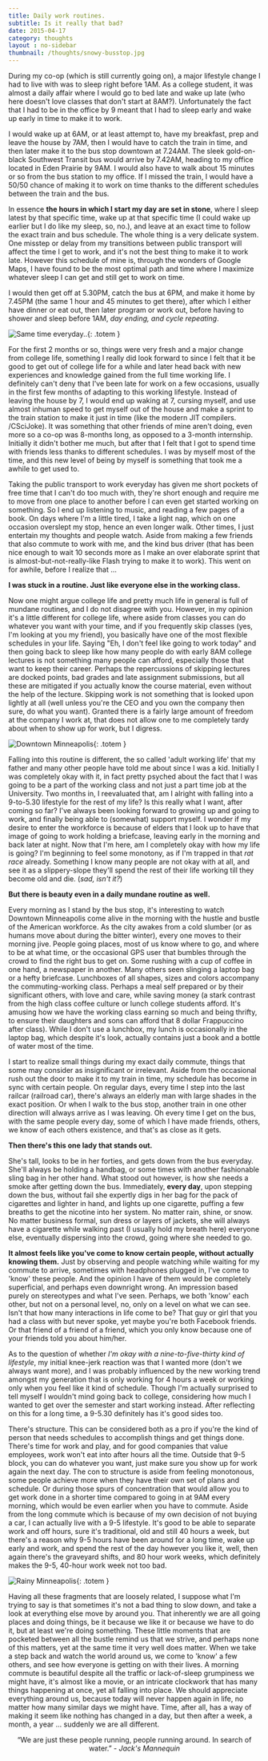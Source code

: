 ```yaml
---
title: Daily work routines. 
subtitle: Is it really that bad? 
date: 2015-04-17
category: thoughts
layout : no-sidebar
thumbnail: /thoughts/snowy-busstop.jpg
---
```


During my co-op (which is still currently going on), a major lifestyle change I had to live with was to sleep right before 1AM. As a college student, it was almost a daily affair where I would go to bed late and wake up late (who here doesn't love classes that don't start at 8AM?). Unfortunately the fact that I had to be in the office by 9 meant that I had to sleep early and wake up early in time to make it to work.

I would wake up at 6AM, or at least attempt to, have my breakfast, prep and leave the house by 7AM, then I would have to catch the train in time, and then later make it to the bus stop downtown at 7.24AM. The sleek gold-on-black Southwest Transit bus would arrive by 7.42AM, heading to my office located in Eden Prairie by 9AM. I would also have to walk about 15 minutes or so from the bus station to my office. If I missed the train, I would have a 50/50 chance of making it to work on time thanks to the different schedules between the train and the bus. 

<!-- more -->

In essence **the hours in which I start my day are set in stone**, where I sleep latest by that specific time, wake up at that specific time (I could wake up earlier but I do like my sleep, so, no.), and leave at an exact time to follow the exact train and bus schedule. The whole thing is a very delicate system. One misstep or delay from my transitions between public transport will affect the time I get to work, and it's not the best thing to make it to work late. However this schedule of mine is, through the wonders of Google Maps, I have found to be the most optimal path and time where I maximize whatever sleep I can get and still get to work on time.

I would then get off at 5.30PM, catch the bus at 6PM, and make it home by 7.45PM (the same 1 hour and 45 minutes to get there), after which I either have dinner or eat out, then later program or work out, before having to shower and sleep before 1AM, *day ending, and cycle repeating*.


![Same time everyday..](/assets/images/posts/thoughts/snowy-busstop.jpg){: .totem }


For the first 2 months or so, things were very fresh and a major change from college life, something I really did look forward to since I felt that it be good to get out of college life for a while and later head back with new experiences and knowledge gained from the full time working life. I definitely can't deny that I've been late for work on a few occasions, usually in the first few months of adapting to this working lifestyle. Instead of leaving the house by 7, I would end up waking at 7, cursing myself, and use almost inhuman speed to get myself out of the house and make a sprint to the train station to make it just in time (like the modern JIT compilers. /CSciJoke). It was something that other friends of mine aren't doing, even more so a co-op was 8-months long, as opposed to a 3-month internship. Initially it didn't bother me much, but after that I felt that I got to spend time with friends less thanks to different schedules. I was by myself most of the time, and this new level of being by myself is something that took me a awhile to get used to. 

Taking the public transport to work everyday has given me short pockets of free time that I can't do too much with, they're short enough and require me to move from one place to another before I can even get started working on something. So I end up listening to music, and reading a few pages of a book. On days where I'm a little tired, I take a light nap, which on one occasion overslept my stop, hence an even longer walk. Other times, I just entertain my thoughts and people watch. Aside from making a few friends that also commute to work with me, and the kind bus driver (that has been nice enough to wait 10 seconds more as I make an over elaborate sprint that is almost-but-not-really-like Flash trying to make it to work). This went on for awhile, before I realize that ...

**I was stuck in a routine. Just like everyone else in the working class.**

Now one might argue college life and pretty much life in general is full of mundane routines, and I do not disagree with you. However, in my opinion it's a little different for college life, where aside from classes you can do whatever you want with your time, and if you frequently skip classes (yes, I'm looking at you my friend), you basically have one of the most flexible schedules in your life. Saying "Eh, I don't feel like going to work today" and then going back to sleep like how many people do with early 8AM college lectures is not something many people can afford, especially those that want to keep their career. Perhaps the repercussions of skipping lectures are docked points, bad grades and late assignment submissions, but all these are mitigated if you actually know the course material, even without the help of the lecture. Skipping work is not something that is looked upon lightly at all (well unless you're the CEO and you own the company then sure, do what you want).  Granted there is a fairly large amount of freedom at the company I work at, that does not allow one to me completely tardy about when to show up for work, but I digress. 

![Downtown Minneapolis](/assets/images/posts/thoughts/downtown-minn.jpg){: .totem }

Falling into this routine is different, the so called 'adult working life' that my father and many other people have told me about since I was a kid. Initially I was completely okay with it, in fact pretty psyched about the fact that I was going to be a part of the working class and not just a part time job at the University. Two months in, I reevaluated that, am I alright with falling into a 9-to-5.30 lifestyle for the rest of my life? Is this really what I want, after coming so far? I've always been looking forward to growing up and going to work, and finally being able to (somewhat) support myself. I wonder if my desire to enter the workforce is because of elders that I look up to have that image of going to work holding a briefcase, leaving early in the morning and back later at night. Now that I'm here, am I completely okay with how my life is going? I'm beginning to feel some monotony, as if I'm trapped in that *rat race* already. Something I know many people are not okay with at all, and see it as a slippery-slope they'll spend the rest of their life working till they become old and die. (*sad, isn't it?*)

**But there is beauty even in a daily mundane routine as well.**

Every morning as I stand by the bus stop, it's interesting to watch Downtown Minneapolis come alive in the morning with the hustle and bustle of the American workforce. As the city awakes from a cold slumber (or as humans move about during the bitter winter), every one moves to their morning jive. People going places, most of us know where to go, and where to be at what time, or the occasional GPS user that bumbles through the crowd to find the right bus to get on. Some rushing with a cup of coffee in one hand, a newspaper in another. Many others seen slinging a laptop bag or a hefty briefcase. Lunchboxes of all shapes, sizes and colors accompany the commuting-working class. Perhaps a meal self prepared or by their significant others, with love and care, while saving money (a stark contrast from the high class coffee culture or lunch college students afford. It's amusing how we have the working class earning so much and being thrifty, to ensure their daughters and sons can afford that 8 dollar Frappuccino after class). While I don't use a lunchbox, my lunch is occasionally in the laptop bag, which despite it's look, actually contains just a book and a bottle of water most of the time.

I start to realize small things during my exact daily commute, things that some may consider as insignificant or irrelevant. Aside from the occasional rush out the door to make it to my train in time, my schedule has become in sync with certain people. On regular days, every time I step into the last railcar (railroad car), there's always an elderly man with large shades in the exact position. Or when I walk to the bus stop, another train in one other direction will always arrive as I was leaving. Oh every time I get on the bus, with the same people every day, some of which I have made friends, others, we know of each others existence, and that's as close as it gets. 

**Then there's this one lady that stands out.**

She's tall, looks to be in her forties, and gets down from the bus everyday. She'll always be holding a handbag, or some times with another fashionable sling bag in her other hand. What stood out however, is how she needs a smoke after getting down the bus. Immediately, **every day**, upon stepping down the bus, without fail she expertly digs in her bag for the pack of cigarettes and lighter in hand, and lights up one cigarette, puffing a few breaths to get the nicotine into her system. No matter rain, shine, or snow. No matter business formal, sun dress or layers of jackets, she will always have a cigarette while walking past (I usually hold my breath here) everyone else, eventually dispersing into the crowd, going where she needed to go. 

**It almost feels like you've come to know certain people, without actually knowing them.** Just by observing and people watching while waiting for my commute to arrive, sometimes with headphones plugged in, I've come to 'know' these people. And the opinion I have of them would be completely superficial, and perhaps even downright wrong. An impression based purely on stereotypes and what I've seen. Perhaps, we both 'know' each other, but not on a personal level, no, only on a level on what we can see. Isn't that how many interactions in life come to be? That guy or girl that you had a class with but never spoke, yet maybe you're both Facebook friends. Or that friend of a friend of a friend, which you only know because one of your friends told you about him/her. 

As to the question of whether *I'm okay with a nine-to-five-thirty kind of lifestyle*, my initial knee-jerk reaction was that I wanted more (don't we always want more), and I was probably influenced by the new working trend amongst my generation that is only working for 4 hours a week or working only when you feel like it kind of schedule. Though I'm actually surprised to tell myself I wouldn't mind going back to college, considering how much I wanted to get over the semester and start working instead. After reflecting on this for a long time, a 9-5.30 definitely has it's good sides too. 

There's structure. This can be considered both as a pro if you're the kind of person that needs schedules to accomplish things and get things done. There's time for work and play, and for good companies that value employees, work won't eat into after hours all the time. Outside that 9-5 block, you can do whatever you want, just make sure you show up for work again the next day. The con to structure is aside from feeling monotonous, some people achieve more when they have their own set of plans and schedule. Or during those spurs of concentration that would allow you to get work done in a shorter time compared to going in at 9AM every morning, which would be even earlier when you have to commute. Aside from the long commute which is because of my own decision of not buying a car, I can actually live with a 9-5 lifestyle. It's good to be able to separate work and off hours, sure it's traditional, old and still 40 hours a week, but there's a reason why 9-5 hours have been around for a long time, wake up early and work, and spend the rest of the day however you like it, well, then again there's the graveyard shifts, and 80 hour work weeks, which definitely makes the 9-5, 40-hour work week not too bad. 

![Rainy Minneapolis](/assets/images/posts/thoughts/rainy-city.jpg){: .totem }

Having all these fragments that are loosely related, I suppose what I'm trying to say is that sometimes it's not a bad thing to slow down, and take a look at everything else move by around you. That inherently we are all going places and doing things, be it because we like it or because we have to do it, but at least we're doing something. These little moments that are pocketed between all the bustle remind us that we strive, and perhaps none of this matters, yet at the same time it very well does matter. When we take a step back and watch the world around us, we come to 'know' a few others, and see how everyone is getting on with their lives. A morning commute is beautiful despite all the traffic or lack-of-sleep grumpiness we might have, it's almost like a movie, or an intricate clockwork that has many things happening at once, yet all falling into place. We should appreciate everything around us, because today will never happen again in life, no matter how many similar days we might have. Time, after all, has a way of making it seem like nothing has changed in a day, but then after a week, a month, a year ... suddenly we are all different.  


<div style="text-align: center"> “We are just these people running, people running around. In search of water.” - <i>Jack's Mannequin</i> </div>